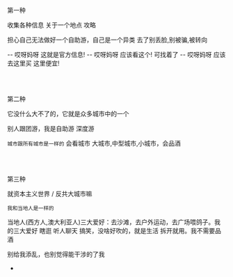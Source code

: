 
第一种

收集各种信息 关于一个地点 攻略

担心自己无法做好一个自助游，自己是一个异类 去了别丢脸,别被骗,被转向

-- 哎呀妈呀 这就是官方信息! -- 哎呀妈呀 应该看这个! 可找着了 -- 哎呀妈呀 应该去这里买 这里便宜!

<br><br>

第二种

它没什么大不了的，它就是众多城市中的一个

别人跟团游，我是自助游 深度游

`城市跟所有城市是一样的` 会看城市 大城市,中型城市,小城市，会品酒

<br><br>

第三种

就资本主义世界 / 反共大城市嘛

`我和当地人是一样的`

当地人(西方人,澳大利亚人)三大爱好：去沙滩，去户外运动，去广场喂鸽子。我的三大爱好 瞎逛 听人聊天 搞笑，没啥好吹的，就是生活 拆开就用。我不需要品酒

别给我添乱，也别觉得能干涉的了我




-
